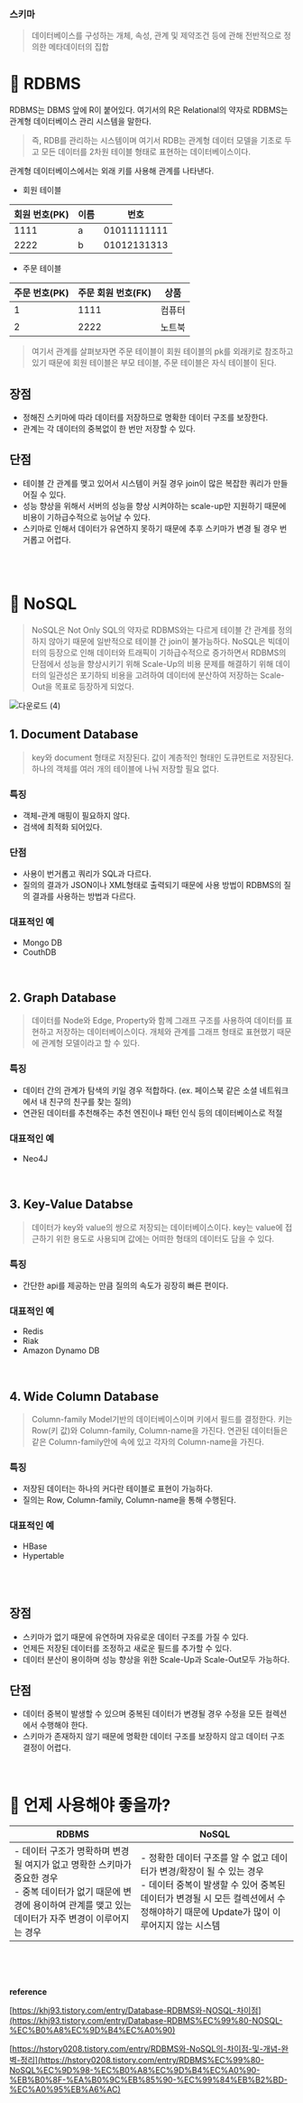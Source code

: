 ### 스키마

> 데이터베이스를 구성하는 개체, 속성, 관계 및 제약조건 등에 관해 전반적으로 정의한 메타데이터의 집합
> 

# 🫧 RDBMS

RDBMS는 DBMS 앞에 R이 붙어있다. 여기서의 R은 Relational의 약자로 RDBMS는 관계형 데이터베이스 관리 시스템을 말한다.

> 즉, RDB를 관리하는 시스템이며 여기서 RDB는 관계형 데이터 모델을 기초로 두고 모든 데이터를 2차원 테이블 형태로 표현하는 데이터베이스이다.
> 

관계형 데이터베이스에서는 외래 키를 사용해 관계를 나타낸다. 

- 회원 테이블

| 회원 번호(PK) | 이름 | 번호 |
| --- | --- | --- |
| 1111 | a | 01011111111 |
| 2222 | b | 01012131313 |

- 주문 테이블

| 주문 번호(PK) | 주문 회원 번호(FK) | 상품 |
| --- | --- | --- |
| 1 | 1111 | 컴퓨터 |
| 2 | 2222 | 노트북 |

> 여기서 관계를 살펴보자면 주문 테이블이 회원 테이블의 pk를 외래키로 참조하고 있기 때문에 회원 테이블은 부모 테이블, 주문 테이블은 자식 테이블이 된다.
> 

## 장점

- 정해진 스키마에 따라 데이터를 저장하므로 명확한 데이터 구조를 보장한다.
- 관계는 각 데이터의 중복없이 한 번만 저장할 수 있다.

## 단점

- 테이블 간 관계를 맺고 있어서 시스템이 커질 경우 join이 많은 복잡한 쿼리가 만들어질 수 있다.
- 성능 향상을 위해서 서버의 성능을 향상 시켜야하는 scale-up만 지원하기 때문에 비용이 기하급수적으로 능어날 수 있다.
- 스키마로 인해서 데이터가 유연하지 못하기 때문에 추후 스키마가 변경 될 경우 번거롭고 어렵다.

<br><br>

# 🫧 NoSQL

> NoSQL은 Not Only SQL의 약자로 RDBMS와는 다르게 테이블 간 관계를 정의하지 않아기 때문에 일반적으로 테이블 간 join이 불가능하다.
NoSQL은 빅데이터의 등장으로 인해 데이터와 트래픽이 기하급수적으로 증가하면서 RDBMS의 단점에서 성능을 향상시키기 위해 Scale-Up의 비용 문제를 해결하기 위해 데이터의 일관성은 포기하되 비용을 고려하여 데이터에 분산하여 저장하는 Scale-Out을 목표로 등장하게 되었다.
> 
![다운로드 (4)](https://github.com/CS-Algorithm-Study/CS/assets/48826098/fd63e7e8-3372-4896-875c-8aeaa613263a)


## 1. Document Database

> key와 document 형태로 저장된다. 값이 계층적인 형태인 도큐먼트로 저장된다. 
하나의 객체를 여러 개의 테이블에 나눠 저장할 필요 없다.
> 

### 특징

- 객체-관계 매핑이 필요하지 않다.
- 검색에 최적화 되어있다.

### 단점

- 사용이 번거롭고 쿼리가 SQL과 다르다.
- 질의의 결과가 JSON이나 XML형태로 출력되기 때문에 사용 방법이 RDBMS의 질의 결과를 사용하는 방법과 다르다.

### 대표적인 예

- Mongo DB
- CouthDB

<br>

## 2. Graph Database

> 데이터를 Node와 Edge, Property와 함께 그래프 구조를 사용하여 데이터를 표현하고 저장하는 데이터베이스이다.
개체와 관계를 그래프 형태로 표현했기 때문에 관계형 모델이라고 할 수 있다.
> 

### 특징

- 데이터 간의 관계가 탐색의 키일 경우 적합하다. (ex. 페이스북 같은 소셜 네트워크에서 내 친구의 친구를 찾는 질의)
- 연관된 데이터를 추천해주는 추천 엔진이나 패턴 인식 등의 데이터베이스로 적절

### 대표적인 예

- Neo4J
<br>

## 3. Key-Value Databse

> 데이터가 key와 value의 쌍으로 저장되는 데이터베이스이다. 
key는 value에 접근하기 위한 용도로 사용되며 값에는 어떠한 형태의 데이터도 담을 수 있다.
> 

### 특징

- 간단한 api를 제공하는 만큼 질의의 속도가 굉장히 빠른 편이다.

### 대표적인 예

- Redis
- Riak
- Amazon Dynamo DB
<br>

## 4. Wide Column Database

> Column-family Model기반의 데이터베이스이며 키에서 필드를 결정한다.
키는 Row(키 값)와 Column-family, Column-name을 가진다. 연관된 데이터들은 같은 Column-family안에 속에 있고 각자의 Column-name을 가진다.
> 

### 특징

- 저장된 데이터는 하나의 커다란 테이블로 표현이 가능하다.
- 질의는 Row, Column-family, Column-name을 통해 수행된다.

### 대표적인 예

- HBase
- Hypertable
<br>
<br>

## 장점

- 스키마가 없기 때문에 유연하며 자유로운 데이터 구조를 가질 수 있다.
- 언제든 저장된 데이터를 조정하고 새로운 필드를 추가할 수 있다.
- 데이터 분산이 용이하며 성능 향상을 위한 Scale-Up과 Scale-Out모두 가능하다.

## 단점

- 데이터 중복이 발생할 수 있으며 중복된 데이터가 변경될 경우 수정을 모든 컬렉션에서 수행해야 한다.
- 스키마가 존재하지 않기 때문에 명확한 데이터 구조를 보장하지 않고 데이터 구조 결정이 어렵다.
<br>

# 🤔 언제 사용해야 좋을까?

| RDBMS | NoSQL |
| --- | --- |
| - 데이터 구조가 명확하며 변경 될 여지가 없고 명확한 스키마가 중요한 경우<br> - 중복 데이터가 없기 때문에 변경에 용이하여 관계를 맺고 있는 데이터가 자주 변경이 이루어지는 경우 | - 정확한 데이터 구조를 알 수 없고 데이터가 변경/확장이 될 수 있는 경우 <br>- 데이터 중복이 발생할 수 있어 중복된 데이터가 변경될 시 모든 컬렉션에서 수정해야하기 때문에 Update가 많이 이루어지지 않는 시스템 |

  
<br>
<br>
<br>

**reference**

[https://khj93.tistory.com/entry/Database-RDBMS와-NOSQL-차이점](https://khj93.tistory.com/entry/Database-RDBMS%EC%99%80-NOSQL-%EC%B0%A8%EC%9D%B4%EC%A0%90)

[https://hstory0208.tistory.com/entry/RDBMS와-NoSQL의-차이점-및-개념-완벽-정리](https://hstory0208.tistory.com/entry/RDBMS%EC%99%80-NoSQL%EC%9D%98-%EC%B0%A8%EC%9D%B4%EC%A0%90-%EB%B0%8F-%EA%B0%9C%EB%85%90-%EC%99%84%EB%B2%BD-%EC%A0%95%EB%A6%AC)
